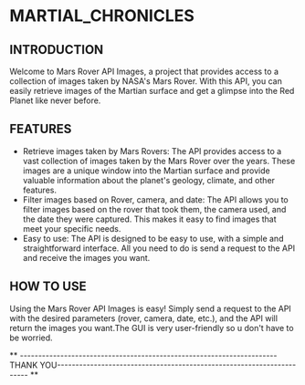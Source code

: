 # MARTIAL_CHRONICLES

## INTRODUCTION

Welcome to Mars Rover API Images, a project that provides access to a collection of images taken by NASA's Mars Rover. With this API, you can easily retrieve images of the Martian surface and get a glimpse into the Red Planet like never before.

## FEATURES

- Retrieve images taken by Mars Rovers: The API provides access to a vast collection of images taken by the Mars Rover over the years. These images are a unique window into the Martian surface and provide valuable information about the planet's geology, climate, and other features.
- Filter images based on Rover, camera, and date: The API allows you to filter images based on the rover that took them, the camera used, and the date they were captured. This makes it easy to find images that meet your specific needs.
- Easy to use: The API is designed to be easy to use, with a simple and straightforward interface. All you need to do is send a request to the API and receive the images you want.

## HOW TO USE

Using the Mars Rover API Images is easy! Simply send a request to the API with the desired parameters (rover, camera, date, etc.), and the API will return the images you want.The GUI is very user-friendly so u don't have to be worried.


** ----------------------------------------------------------------------THANK YOU---------------------------------------------------------------------- **


